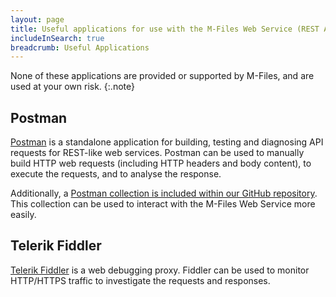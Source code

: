 ```yaml
---
layout: page
title: Useful applications for use with the M-Files Web Service (REST API)
includeInSearch: true
breadcrumb: Useful Applications
---
```


None of these applications are provided or supported by M-Files, and are used at your own risk.
{:.note}

## Postman

[Postman](https://www.getpostman.com/) is a standalone application for building, testing and diagnosing API requests for REST-like web services.  Postman can be used to manually build HTTP web requests (including HTTP headers and body content), to execute the requests, and to analyse the response.

Additionally, a [Postman collection is included within our GitHub repository](https://github.com/M-Files/MFilesSamplesAndLibraries/tree/master/Libraries/Postman/#readme).  This collection can be used to interact with the M-Files Web Service more easily.

## Telerik Fiddler

[Telerik Fiddler](http://www.telerik.com/fiddler) is a web debugging proxy.  Fiddler can be used to monitor HTTP/HTTPS traffic to investigate the requests and responses.